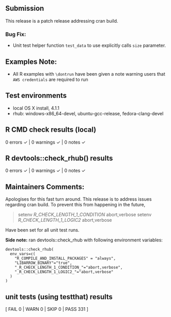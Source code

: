 ## Submission
This release is a patch release addressing cran build.

### Bug Fix:
  *  Unit test helper function `test_data` to use explicitly calls `size` parameter.

## Examples Note:
* All R examples with `\dontrun` have been given a note warning users that `AWS credentials` are required to run

## Test environments
* local OS X install, 4.1.1
* rhub: windows-x86_64-devel, ubuntu-gcc-release, fedora-clang-devel

## R CMD check results (local)
0 errors ✓ | 0 warnings ✓ | 0 notes ✓

## R devtools::check_rhub() results
0 errors ✓ | 0 warnings ✓ | 0 notes ✓

## Maintainers Comments:
Apologises for this fast turn around. This release is to address issues regarding cran build. To prevent this from happening in the future,

> setenv _R_CHECK_LENGTH_1_CONDITION_ abort,verbose
> setenv _R_CHECK_LENGTH_1_LOGIC2_ abort,verbose
 
Have been set for all unit test runs.

**Side note:** ran devtools::check_rhub with following environment variables:
```
devtools::check_rhub(
  env_vars=c(
    "R_COMPILE_AND_INSTALL_PACKAGES" = "always",
    "LIBARROW_BINARY"="true",
    "_R_CHECK_LENGTH_1_CONDITION_"="abort,verbose",
    "_R_CHECK_LENGTH_1_LOGIC2_"="abort,verbose"
  )
)
```

## unit tests (using testthat) results
[ FAIL 0 | WARN 0 | SKIP 0 | PASS 331 ]
